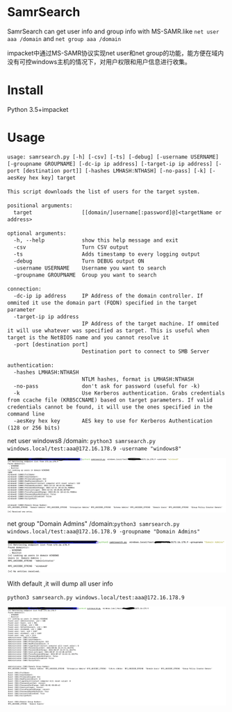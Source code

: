 # SamrSearch

SamrSearch can get user info and group info with MS-SAMR.like `net user aaa /domain` and `net group aaa /domain`

impacket中通过MS-SAMR协议实现net user和net group的功能，能方便在域内没有可控windows主机的情况下，对用户权限和用户信息进行收集。

# Install 

Python 3.5+impacket

# Usage

```
usage: samrsearch.py [-h] [-csv] [-ts] [-debug] [-username USERNAME] [-groupname GROUPNAME] [-dc-ip ip address] [-target-ip ip address] [-port [destination port]] [-hashes LMHASH:NTHASH] [-no-pass] [-k] [-aesKey hex key] target

This script downloads the list of users for the target system.

positional arguments:
  target                [[domain/]username[:password]@]<targetName or address>

optional arguments:
  -h, --help            show this help message and exit
  -csv                  Turn CSV output
  -ts                   Adds timestamp to every logging output
  -debug                Turn DEBUG output ON
  -username USERNAME    Username you want to search
  -groupname GROUPNAME  Group you want to search

connection:
  -dc-ip ip address     IP Address of the domain controller. If ommited it use the domain part (FQDN) specified in the target parameter
  -target-ip ip address
                        IP Address of the target machine. If ommited it will use whatever was specified as target. This is useful when target is the NetBIOS name and you cannot resolve it
  -port [destination port]
                        Destination port to connect to SMB Server

authentication:
  -hashes LMHASH:NTHASH
                        NTLM hashes, format is LMHASH:NTHASH
  -no-pass              don't ask for password (useful for -k)
  -k                    Use Kerberos authentication. Grabs credentials from ccache file (KRB5CCNAME) based on target parameters. If valid credentials cannot be found, it will use the ones specified in the command line
  -aesKey hex key       AES key to use for Kerberos Authentication (128 or 256 bits)
```



net user windows8 /domain: `python3 samrsearch.py windows.local/test:aaa@172.16.178.9 -username "windows8" `

![image-20220215190209134](./README/image-20220215190209134.png)



net group "Domain Admins" /domain:`python3 samrsearch.py windows.local/test:aaa@172.16.178.9 -groupname "Domain Admins"`

![image-20220215190500778](./README/image-20220215190500778.png)



With default ,it will dump all user info

`python3 samrsearch.py windows.local/test:aaa@172.16.178.9 `

![image-20220215190645948](./README/image-20220215190645948.png)
